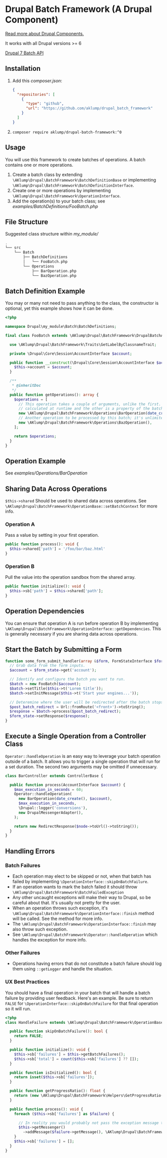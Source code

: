 # Drupal Batch Framework (A Drupal Component)

[Read more about Drupal Components.](https://www.drupal.org/docs/core-modules-and-themes/basic-structure-of-drupal#s-drupal-components)

It works with all Drupal versions >= 6

[Drupal 7 Batch API](https://www.drupal.org/docs/7/api/batch-api)

## Installation

1. Add this _composer.json_:

    ```json
    {
      "repositories": [
        {
          "type": "github",
          "url": "https://github.com/aklump/drupal_batch_framework"
        }
      ]
    }
    ```

1. `composer require aklump/drupal-batch-framework:^0`

## Usage

You will use this framework to create batches of operations. A batch contains
one or more operations.

1. Create a batch class by
   extending `\AKlump\Drupal\BatchFramework\BatchDefinitionBase` or
   implementing `\AKlump\Drupal\BatchFramework\BatchDefinitionInterface`.
1. Create one or more operations by
   implementing `\AKlump\Drupal\BatchFramework\OperationInterface`.
1. Add the operation(s) to your batch class; see
   _examples/BatchDefinitions/FooBatch.php_

## File Structure

Suggested class structure within _my_module/_

```php
.
└── src
    └── Batch
        ├── BatchDefinitions
        │   └── FooBatch.php
        └── Operations
            ├── BarOperation.php
            └── BazOperation.php
```

## Batch Definition Example

You may or many not need to pass anything to the class, the constructor is
optional, yet this example shows how it can be done.

```php
<?php

namespace Drupal\my_module\Batch\BatchDefinitions;

final class FooBatch extends \AKlump\Drupal\BatchFramework\DrupalBatchAPIBase {

  use \AKlump\Drupal\BatchFramework\Traits\GetLabelByClassnameTrait;

  private \Drupal\Core\Session\AccountInterface $account;

  public function __construct(\Drupal\Core\Session\AccountInterface $account) {
    $this->account = $account;
  }

  /**
   * @inheritDoc
   */
  public function getOperations(): array {
    $operations = [
      // This operation takes a couple of arguments, unlike the first.  One is
      // calculated at runtime and the other is a property of the batch.
      new \AKlump\Drupal\BatchFramework\Operations\BarOperation(date_create('now'), $this->account),
      // Another operation to be processed by this batch; it's unlimited.
      new \AKlump\Drupal\BatchFramework\Operations\BazOperation(),
    ];

    return $operations;
  }
}
```

## Operation Example

See _examples/Operations/BarOperation_

## Sharing Data Across Operations

`$this->shared` Should be used to shared data across operations. See `\AKlump\Drupal\BatchFramework\OperationBase::setBatchContext` for more info.

### Operation A

Pass a value by setting in your first operation.

```php
public function process(): void {
  $this->shared['path'] = '/foo/bar/baz.html'
}
```

### Operation B

Pull the value into the operation sandbox from the shared array.

```php
public function initialize(): void {
  $this->sb['path'] = $this->shared['path'];
}
```

## Operation Dependencies

You can ensure that operation A is run before operation B by implementing `\AKlump\Drupal\BatchFramework\OperationInterface::getDependencies`. This is generally necessary if you are sharing data across operations.

## Start the Batch by Submitting a Form

```php
function some_form_submit_handler(array &$form, FormStateInterface $form_state) {
  // Grab data from the form inputs.
  $account = $form_state->get('account');

  // Identify and configure the batch you want to run.
  $batch = new FooBatch($account);
  $batch->setTitle($this->t('Lorem title'));
  $batch->setInitMessage($this->t('Start your engines...'));

  // Deteremine where the user will be redirected after the batch stops.
  $post_batch_redirect = Url::fromRoute('<front>')->toString();
  $response = $batch->process($post_batch_redirect);
  $form_state->setResponse($response);
}
```

## Execute a Single Operation from a Controller Class

`Operator::handleOperation` is an easy way to leverage your batch operation
outside of a batch. It allows you to trigger a single operation that will run
for a set duration. The second two arguments may be omitted if unnecessary.

```php
class BarController extends ControllerBase {

  public function process(AccountInterface $account) {
    $max_execution_in_seconds = 60;
    Operator::handleOperation(
      new BarOperation(date_create(), $account),
      $max_execution_in_seconds,
      \Drupal::logger('conversions'),
      new DrupalMessengerAdapter(),
    );

    return new RedirectResponse($node->toUrl()->toString());
  }
}
```

## Handling Errors

### Batch Failures

* Each operation may elect to be skipped or not, when that batch has failed by implementing `\OperationInterface::skipOnBatchFailure`.
* If an operation wants to mark the batch failed it should throw `\AKlump\Drupal\BatchFramework\BatchFailedException`
* Any other uncaught exceptions will make their way to Drupal, so be careful about that. It's usually not pretty for the user.
* When an operation throws such exception, it's `\AKlump\Drupal\BatchFramework\OperationInterface::finish` method will be called. See the method for more info.
* The `\AKlump\Drupal\BatchFramework\OperationInterface::finish` may also throw such exception.
* See `\AKlump\Drupal\BatchFramework\Operator::handleOperation` which handles the exception for more info.

### Other Failures

* Operations having errors that do not constitute a batch failure should log them using `::getLogger` and handle the situation.

### UX Best Practices

You should have a final operation in your batch that will handle a batch failure by providing user feedback. Here's an example. Be sure to return `FALSE` for `\OperationInterface::skipOnBatchFailure` for that final operation so it will run.

```php
<?php
class HandleFailure extends \AKlump\Drupal\BatchFramework\OperationBase {

  public function skipOnBatchFailure(): bool {
    return FALSE;
  }

  public function initialize(): void {
    $this->sb['failures'] = $this->getBatchFailures();
    $this->sb['total'] = count($this->sb['failures'] ?? []);
  }

  public function isInitialized(): bool {
    return isset($this->sb['failures']);
  }

  public function getProgressRatio(): float {
    return (new \AKlump\Drupal\BatchFramework\Helpers\GetProgressRatio())($this->sb['total'], count($this->sb['failures']));
  }

  public function process(): void {
    foreach ($this->sb['failures'] as $failure) {

      // In reality you would probably not pass the exception message to the user, but clean it up in some way.
      $this->getMessenger()
        ->addMessage($failure->getMessage(), \AKlump\Drupal\BatchFramework\MessengerInterface::TYPE_ERROR);
    }
    $this->sb['failures'] = [];
  }
}
```
